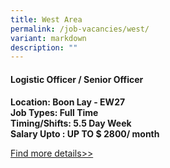 ```yaml
---
title: West Area
permalink: /job-vacancies/west/
variant: markdown
description: ""
---
```

#### **Logistic Officer / Senior Officer**
#### 


**Location: Boon Lay - EW27<br>
Job Types: Full Time<br>
Timing/Shifts: 5.5 Day Week<br>
Salary Upto : UP TO  $ 2800/ month**

[Find more details&gt;&gt;](https://www.fastjobs.sg/singapore-job-ad/1908467/logistic-officer-senior-officer/ych-group-pte-ltd/?offset=2&amp;source=web-jobfeed)